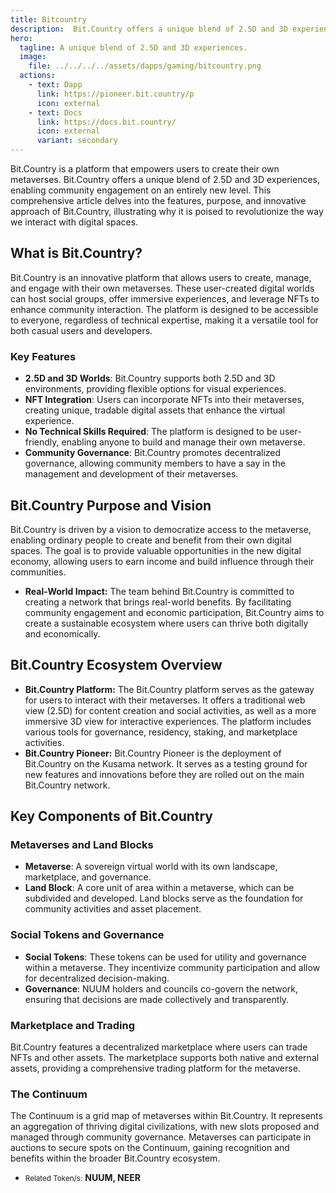 ```yaml
---
title: Bitcountry
description:  Bit.Country offers a unique blend of 2.5D and 3D experiences, enabling community engagement on an entirely new level
hero:
  tagline: A unique blend of 2.5D and 3D experiences.
  image: 
    file: ../../../../assets/dapps/gaming/bitcountry.png
  actions:
    - text: Dapp
      link: https://pioneer.bit.country/p
      icon: external
    - text: Docs
      link: https://docs.bit.country/
      icon: external
      variant: secondary
---
```


Bit.Country is a platform that empowers users to create their own metaverses. Bit.Country offers a unique blend of 2.5D and 3D experiences, enabling community engagement on an entirely new level. This comprehensive article delves into the features, purpose, and innovative approach of Bit.Country, illustrating why it is poised to revolutionize the way we interact with digital spaces.

## What is Bit.Country?
Bit.Country is an innovative platform that allows users to create, manage, and engage with their own metaverses. These user-created digital worlds can host social groups, offer immersive experiences, and leverage NFTs to enhance community interaction. The platform is designed to be accessible to everyone, regardless of technical expertise, making it a versatile tool for both casual users and developers.

### Key Features
- **2.5D and 3D Worlds**: Bit.Country supports both 2.5D and 3D environments, providing flexible options for visual experiences.
- **NFT Integration**: Users can incorporate NFTs into their metaverses, creating unique, tradable digital assets that enhance the virtual experience.
- **No Technical Skills Required**: The platform is designed to be user-friendly, enabling anyone to build and manage their own metaverse.
- **Community Governance**: Bit.Country promotes decentralized governance, allowing community members to have a say in the management and development of their metaverses.

## Bit.Country Purpose and Vision
Bit.Country is driven by a vision to democratize access to the metaverse, enabling ordinary people to create and benefit from their own digital spaces. The goal is to provide valuable opportunities in the new digital economy, allowing users to earn income and build influence through their communities.
- **Real-World Impact:** The team behind Bit.Country is committed to creating a network that brings real-world benefits. By facilitating community engagement and economic participation, Bit.Country aims to create a sustainable ecosystem where users can thrive both digitally and economically.

## Bit.Country Ecosystem Overview
- **Bit.Country Platform:** The Bit.Country platform serves as the gateway for users to interact with their metaverses. It offers a traditional web view (2.5D) for content creation and social activities, as well as a more immersive 3D view for interactive experiences. The platform includes various tools for governance, residency, staking, and marketplace activities.
- **Bit.Country Pioneer:** Bit.Country Pioneer is the deployment of Bit.Country on the Kusama network. It serves as a testing ground for new features and innovations before they are rolled out on the main Bit.Country network.

## Key Components of Bit.Country

### Metaverses and Land Blocks
- **Metaverse**: A sovereign virtual world with its own landscape, marketplace, and governance.
- **Land Block**: A core unit of area within a metaverse, which can be subdivided and developed. Land blocks serve as the foundation for community activities and asset placement.

### Social Tokens and Governance
- **Social Tokens**: These tokens can be used for utility and governance within a metaverse. They incentivize community participation and allow for decentralized decision-making.
- **Governance**: NUUM holders and councils co-govern the network, ensuring that decisions are made collectively and transparently.

### Marketplace and Trading
Bit.Country features a decentralized marketplace where users can trade NFTs and other assets. The marketplace supports both native and external assets, providing a comprehensive trading platform for the metaverse.

### The Continuum
The Continuum is a grid map of metaverses within Bit.Country. It represents an aggregation of thriving digital civilizations, with new slots proposed and managed through community governance. Metaverses can participate in auctions to secure spots on the Continuum, gaining recognition and benefits within the broader Bit.Country ecosystem.

- <small>Related Token/s:</small> **NUUM, NEER**